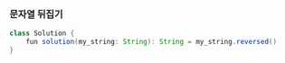 ### 문자열 뒤집기
```java
class Solution {
    fun solution(my_string: String): String = my_string.reversed()
}
```